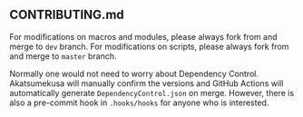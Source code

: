 ## CONTRIBUTING.md

For modifications on macros and modules, please always fork from and merge to `dev` branch. For modifications on scripts, please always fork from and merge to `master` branch.  

Normally one would not need to worry about Dependency Control. Akatsumekusa will manually confirm the versions and GitHub Actions will automatically generate `DependencyControl.json` on merge. However, there is also a pre-commit hook in `.hooks/hooks` for anyone who is interested.  
